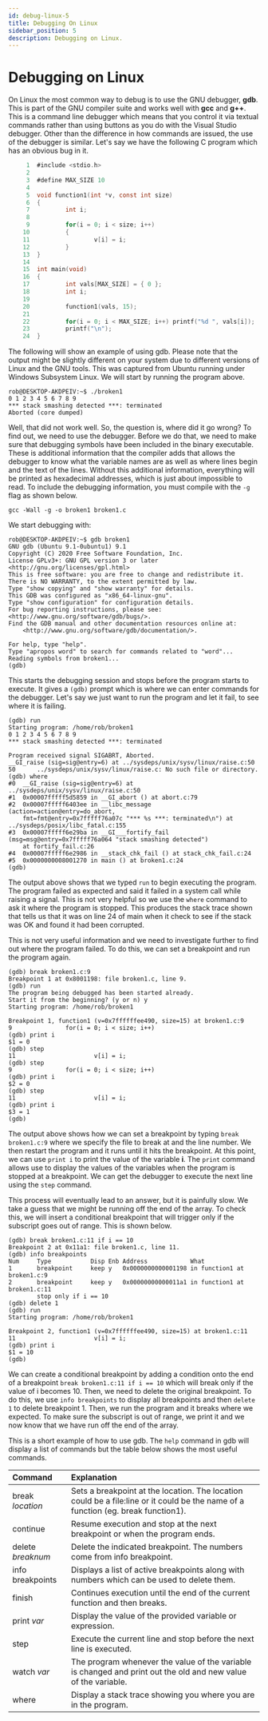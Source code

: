 ```yaml
---
id: debug-linux-5
title: Debugging On Linux
sidebar_position: 5
description: Debugging on Linux.
---
```


# Debugging on Linux

On Linux the most common way to debug is to use the GNU debugger, **gdb**. This is part of the GNU compiler suite and works well with **gcc** and **g++**. This is a command line debugger which means that you control it via textual commands rather than using buttons as you do with the Visual Studio debugger. Other than the difference in how commands are issued, the use of the debugger is similar. Let's say we have the following C program which has an obvious bug in it.

```c
     1  #include <stdio.h>
     2
     3  #define MAX_SIZE 10
     4
     5  void function1(int *v, const int size)
     6  {
     7          int i;
     8
     9          for(i = 0; i < size; i++)
    10          {
    11                  v[i] = i;
    12          }
    13  }
    14
    15  int main(void)
    16  {
    17          int vals[MAX_SIZE] = { 0 };
    18          int i;
    19
    20          function1(vals, 15);
    21
    22          for(i = 0; i < MAX_SIZE; i++) printf("%d ", vals[i]);
    23          printf("\n");
    24  }
```

The following will show an example of using gdb. Please note that the output might be slightly different on your system due to different versions of Linux and the GNU tools. This was captured from Ubuntu running under Windows Subsystem Linux. We will start by running the program above.

```
rob@DESKTOP-AKDPEIV:~$ ./broken1
0 1 2 3 4 5 6 7 8 9
*** stack smashing detected ***: terminated
Aborted (core dumped)
```

Well, that did not work well. So, the question is, where did it go wrong? To find out, we need to use the debugger. Before we do that, we need to make sure that debugging symbols have been included in the binary executable. These is additional information that the compiler adds that allows the debugger to know what the variable names are as well as where lines begin and the text of the lines. Without this additional information, everything will be printed as hexadecimal addresses, which is just about impossible to read. To include the debugging information, you must compile with the `-g` flag as shown below.

```
gcc -Wall -g -o broken1 broken1.c
```

We start debugging with:

```
rob@DESKTOP-AKDPEIV:~$ gdb broken1
GNU gdb (Ubuntu 9.1-0ubuntu1) 9.1
Copyright (C) 2020 Free Software Foundation, Inc.
License GPLv3+: GNU GPL version 3 or later <http://gnu.org/licenses/gpl.html>
This is free software: you are free to change and redistribute it.
There is NO WARRANTY, to the extent permitted by law.
Type "show copying" and "show warranty" for details.
This GDB was configured as "x86_64-linux-gnu".
Type "show configuration" for configuration details.
For bug reporting instructions, please see:
<http://www.gnu.org/software/gdb/bugs/>.
Find the GDB manual and other documentation resources online at:
    <http://www.gnu.org/software/gdb/documentation/>.

For help, type "help".
Type "apropos word" to search for commands related to "word"...
Reading symbols from broken1...
(gdb)
```

This starts the debugging session and stops before the program starts to execute. It gives a `(gdb)` prompt which is where we can enter commands for the debugger. Let's say we just want to run the program and let it fail, to see where it is failing.

```
(gdb) run
Starting program: /home/rob/broken1
0 1 2 3 4 5 6 7 8 9
*** stack smashing detected ***: terminated

Program received signal SIGABRT, Aborted.
__GI_raise (sig=sig@entry=6) at ../sysdeps/unix/sysv/linux/raise.c:50
50      ../sysdeps/unix/sysv/linux/raise.c: No such file or directory.
(gdb) where
#0  __GI_raise (sig=sig@entry=6) at ../sysdeps/unix/sysv/linux/raise.c:50
#1  0x00007fffff5d5859 in __GI_abort () at abort.c:79
#2  0x00007fffff6403ee in __libc_message (action=action@entry=do_abort,
    fmt=fmt@entry=0x7fffff76a07c "*** %s ***: terminated\n") at ../sysdeps/posix/libc_fatal.c:155
#3  0x00007fffff6e29ba in __GI___fortify_fail (msg=msg@entry=0x7fffff76a064 "stack smashing detected")
    at fortify_fail.c:26
#4  0x00007fffff6e2986 in __stack_chk_fail () at stack_chk_fail.c:24
#5  0x0000000008001270 in main () at broken1.c:24
(gdb)
```

The output above shows that we typed `run` to begin executing the program. The program failed as expected and said it failed in a system call while raising a signal. This is not very helpful so we use the `where` command to ask it where the program is stopped. This produces the stack trace shown that tells us that it was on line 24 of main when it check to see if the stack was OK and found it had been corrupted.

This is not very useful information and we need to investigate further to find out where the program failed. To do this, we can set a breakpoint and run the program again.

```
(gdb) break broken1.c:9
Breakpoint 1 at 0x8001198: file broken1.c, line 9.
(gdb) run
The program being debugged has been started already.
Start it from the beginning? (y or n) y
Starting program: /home/rob/broken1

Breakpoint 1, function1 (v=0x7ffffffee490, size=15) at broken1.c:9
9               for(i = 0; i < size; i++)
(gdb) print i
$1 = 0
(gdb) step
11                      v[i] = i;
(gdb) step
9               for(i = 0; i < size; i++)
(gdb) print i
$2 = 0
(gdb) step
11                      v[i] = i;
(gdb) print i
$3 = 1
(gdb)
```

The output above shows how we can set a breakpoint by typing `break broken1.c:9` where we specify the file to break at and the line number. We then restart the program and it runs until it hits the breakpoint. At this point, we can use `print i` to print the value of the variable **i**. The `print` command allows use to display the values of the variables when the program is stopped at a breakpoint. We can get the debugger to execute the next line using the `step` command.

This process will eventually lead to an answer, but it is painfully slow. We take a guess that we might be running off the end of the array. To check this, we will insert a conditional breakpoint that will trigger only if the subscript goes out of range. This is shown below.

```
(gdb) break broken1.c:11 if i == 10
Breakpoint 2 at 0x11a1: file broken1.c, line 11.
(gdb) info breakpoints
Num     Type           Disp Enb Address            What
1       breakpoint     keep y   0x0000000000001198 in function1 at broken1.c:9
2       breakpoint     keep y   0x00000000000011a1 in function1 at broken1.c:11
        stop only if i == 10
(gdb) delete 1
(gdb) run
Starting program: /home/rob/broken1

Breakpoint 2, function1 (v=0x7ffffffee490, size=15) at broken1.c:11
11                      v[i] = i;
(gdb) print i
$1 = 10
(gdb)
```

We can create a conditional breakpoint by adding a condition onto the end of a breakpoint `break broken1.c:11 if i == 10` which will break only if the value of i becomes 10. Then, we need to delete the original breakpoint. To do this, we use `info breakpoints` to display all breakpoints and then `delete 1` to delete breakpoint 1. Then, we run the program and it breaks where we expected. To make sure the subscript is out of range, we print it and we now know that we have run off the end of the array.

This is a short example of how to use gdb. The `help` command in gdb will display a list of commands but the table below shows the most useful commands.

| Command           | Explanation                                                                                                                       |
| :---------------- | :-------------------------------------------------------------------------------------------------------------------------------- |
| break _location_  | Sets a breakpoint at the location. The location could be a file:line or it could be the name of a function (eg. break function1). |
| continue          | Resume execution and stop at the next breakpoint or when the program ends.                                                        |
| delete _breaknum_ | Delete the indicated breakpoint. The numbers come from info breakpoint.                                                           |
| info breakpoints  | Displays a list of active breakpoints along with numbers which can be used to delete them.                                        |
| finish            | Continues execution until the end of the current function and then breaks.                                                        |
| print _var_       | Display the value of the provided variable or expression.                                                                         |
| step              | Execute the current line and stop before the next line is executed.                                                               |
| watch _var_       | The program whenever the value of the variable is changed and print out the old and new value of the variable.                    |
| where             | Display a stack trace showing you where you are in the program.                                                                   |
